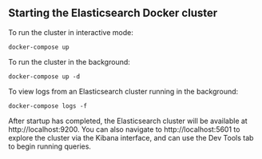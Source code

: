 ## Starting the Elasticsearch Docker cluster

To run the cluster in interactive mode:
```
docker-compose up
```

To run the cluster in the background:
```
docker-compose up -d
```

To view logs from an Elasticsearch cluster running in the background:
```
docker-compose logs -f
```

After startup has completed, the Elasticsearch cluster will be available at http://localhost:9200. You can also navigate to http://localhost:5601 to explore the cluster via the Kibana interface, and can use the Dev Tools tab to begin running queries.
